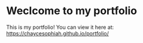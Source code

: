# Weclcome to my portfolio  
This is my portfolio! You can view it here at: https://chaycesophiah.github.io/portfolio/ 
